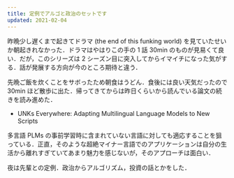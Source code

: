 ```yaml
---
title: 定例でアルゴと政治のセットです
updated: 2021-02-04
---
```


昨晩少し遅くまで起きてドラマ (the end of this funking world) を見ていたせいか朝起きれなかった．ドラマはやはりこの手の 1 話 30min のものが見易くて良い．だが，このシリーズは 2 シーズン目に突入してからイマイチになった気がする．話が発展する方向が今のところ期待と違う．

先晩ご飯を炊くことをサボったため朝食はうどん．食後には良い天気だったので 30min ほど散歩に出た．帰ってきてからは昨日くらいから読んでいる論文の続きを読み進めた．

- UNKs Everywhere: Adapting Multilingual Language Models to New Scripts

多言語 PLMs の事前学習時に含まれていない言語に対しても適応することを狙っている．正直，そのような超絶マイナー言語でのアプリケーションは自分の生活から離れすぎていてあまり魅力を感じないが，そのアプローチは面白い．

夜は先輩との定例．政治からアルゴリズム，投資の話とかをした．
